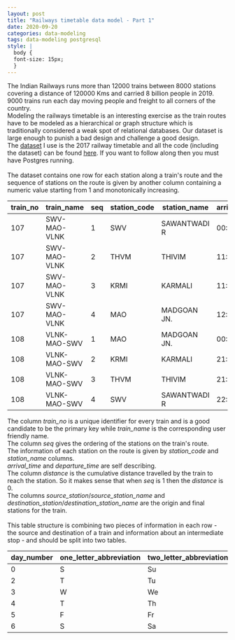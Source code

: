 ```yaml
---
layout: post
title: "Railways timetable data model - Part 1"
date: 2020-09-20
categories: data-modeling
tags: data-modeling postgresql
style: |
  body {
  font-size: 15px;
  } 
---
```

The Indian Railways runs more than 12000 trains between 8000 stations covering a distance of 120000 Kms and carried 8 billion people in 2019. 9000 trains run each day moving people and freight to all corners of the country.  
Modeling the railways timetable is an interesting exercise as the train routes have to be modeled as a hierarchical or graph structure which is traditionally considered a weak spot of relational databases. Our dataset is large enough to punish a bad design and challenge a good design.   
The [dataset](https://data.gov.in/resources/indian-railways-time-table-trains-available-reservation-01112017) I use is the 2017 railway timetable and all the code (including the dataset) can be found [here](https://github.com/anuj-seth/railways-data-model). If you want to follow along then you must have Postgres running.  
&nbsp;  
The dataset contains one row for each station along a train's route and the sequence of stations on the route is given by another column containing a numeric value starting from 1 and monotonically increasing.  

|train_no |  train_name  | seq | station_code | station_name | arrival_time | departure_time | distance | source_station | source_station_name | destination_station | destination_station_name 
----------|--------------|-----|--------------|--------------|--------------|----------------|----------|----------------|---------------------|---------------------|--------------------------|
|      107 | SWV-MAO-VLNK |   1 | SWV          | SAWANTWADI R | 00:00:00     | 10:25:00       |        0 | SWV            | SAWANTWADI ROAD     | MAO                 | MADGOAN JN.|
|      107 | SWV-MAO-VLNK |   2 | THVM         | THIVIM       | 11:06:00     | 11:08:00       |       32 | SWV            | SAWANTWADI ROAD     | MAO                 | MADGOAN JN.|
|      107 | SWV-MAO-VLNK |   3 | KRMI         | KARMALI      | 11:28:00     | 11:30:00       |       49 | SWV            | SAWANTWADI ROAD     | MAO                 | MADGOAN JN.|
|      107 | SWV-MAO-VLNK |   4 | MAO          | MADGOAN JN.  | 12:10:00     | 00:00:00       |       78 | SWV            | SAWANTWADI ROAD     | MAO                 | MADGOAN JN.|
|      108 | VLNK-MAO-SWV |   1 | MAO          | MADGOAN JN.  | 00:00:00     | 20:30:00       |        0 | MAO            | MADGOAN JN.         | SWV                 | SAWANTWADI ROAD|
|      108 | VLNK-MAO-SWV |   2 | KRMI         | KARMALI      | 21:04:00     | 21:06:00       |       33 | MAO            | MADGOAN JN.         | SWV                 | SAWANTWADI ROAD|
|      108 | VLNK-MAO-SWV |   3 | THVM         | THIVIM       | 21:26:00     | 21:28:00       |       51 | MAO            | MADGOAN JN.         | SWV                 | SAWANTWADI ROAD|
|      108 | VLNK-MAO-SWV |   4 | SWV          | SAWANTWADI R | 22:25:00     | 00:00:00       |       83 | MAO            | MADGOAN JN.         | SWV                 | SAWANTWADI ROAD|

The column *train_no* is a unique identifier for every train and is a good candidate to be the primary key while *train_name* is the corresponding user friendly name.  
The column *seq* gives the ordering of the stations on the train's route.  
The information of each station on the route is given by *station_code* and *station_name* columns.  
*arrival_time* and *departure_time* are self describing.  
The column *distance* is the cumulative distance travelled by the train to reach the station. So it makes sense that when *seq* is 1 then the *distance* is 0.  
The columns *source_station*/*source_station_name* and *destination_station*/*destination_station_name* are the origin and final stations for the train.  
&nbsp;  
This table structure is combining two pieces of information in each row - the source and destination of a train and information about an intermediate stop - and should be split into two tables.

|day_number | one_letter_abbreviation | two_letter_abbreviation | three_letter_abbreviation | full_name |
|------------|-------------------------|-------------------------|---------------------------|-----------|
|          0 | S                       | Su                      | Sun                       | Sunday|
|          2 | T                       | Tu                      | Tue                       | Tuesday|
|          3 | W                       | We                      | Wed                       | Wednesday|
|          4 | T                       | Th                      | Thu                       | Thursday|
|          5 | F                       | Fr                      | Fri                       | Friday|
|          6 | S                       | Sa                      | Sat                       | Saturday|
